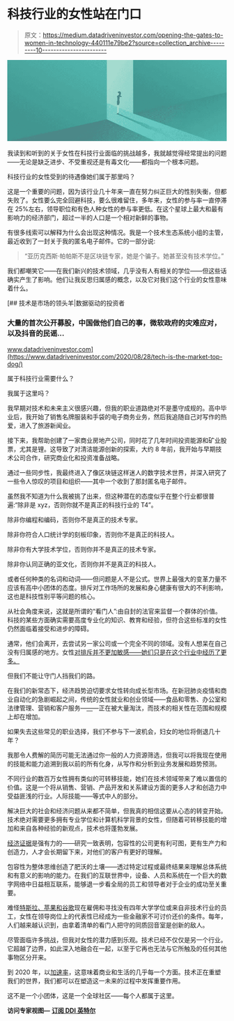 # 科技行业的女性站在门口

> 原文：<https://medium.datadriveninvestor.com/opening-the-gates-to-women-in-technology-440111e79be2?source=collection_archive---------10----------------------->

![](img/b1bc01a7035b654da7e189cc82c75e57.png)

我读到和听到的关于女性在科技行业面临的挑战越多，我就越觉得经常提出的问题——无论是缺乏进步、不受重视还是有毒文化——都指向一个根本问题。

科技行业的女性受到的待遇像她们属于那里吗？

这是一个重要的问题，因为该行业几十年来一直在努力纠正巨大的性别失衡，但都失败了。女性要么完全回避科技，要么很难留住，多年来，女性的参与率一直停滞在 25%左右，领导职位和有色人种女性的参与率更低。在这个星球上最大和最有影响力的经济部门，超过一半的人口是一个相对新鲜的事物。

有很多线索可以解释为什么会出现这种情况。我是一个技术生态系统小组的主管，最近收到了一封关于我的匿名电子邮件。它的一部分说:

> “亚历克西斯·帕帕斯不是区块链专家，她是个骗子。她甚至没有技术学位。”

我们都嘲笑它——在我们新兴的技术领域，几乎没有人有相关的学位——但这些话确实产生了影响。他们让我反思归属感的概念，以及它对我们这个行业的女性意味着什么。

[](https://www.datadriveninvestor.com/2020/08/28/tech-is-the-market-top-dog/) [## 技术是市场的领头羊|数据驱动的投资者

### 大量的首次公开募股，中国做他们自己的事，微软政府的灾难应对，以及抖音的民谣…

www.datadriveninvestor.com](https://www.datadriveninvestor.com/2020/08/28/tech-is-the-market-top-dog/) 

属于科技行业需要什么？

我属于这里吗？

我早期对技术和未来主义很感兴趣，但我的职业道路绝对不是墨守成规的。高中毕业后，我开始了销售名牌服装和手袋的电子商务业务，然后我追随自己对写作的热爱，进入了旅游新闻业。

接下来，我帮助创建了一家商业房地产公司，同时花了几年时间投资能源和矿业股票，尤其是锂。这导致了对清洁能源创新的探索，大约 8 年前，我开始与早期技术公司合作，研究商业化和投资准备战略。

通过一些同步性，我最终进入了像区块链这样迷人的数字技术世界，并深入研究了一些令人惊叹的项目和组织——其中一个收到了那封匿名电子邮件。

虽然我不知道为什么我被挑了出来，但这种潜在的态度似乎在整个行业都很普遍:“除非是 xyz，否则你就不是真正的科技行业的 T4”。

除非你编程和编码，否则你不是真正的技术专家。

除非你符合人口统计学的刻板印象，否则你不是真正的科技人。

除非你有大学技术学位，否则你并不是真正的技术专家。

除非你认同正确的亚文化，否则你并不是真正的科技人。

或者任何种类的名词和动词——但问题是人不是公式。世界上最强大的变革力量不应该有高中小团体的态度。排斥对工作场所的发展和身心健康有很大的不利影响，这也是科技性别平等问题的核心。

从社会角度来说，这就是所谓的“看门人”:由自封的法官来监督一个群体的价值。科技的某些方面确实需要高度专业化的知识、教育和经验，但符合这些标准的女性仍然面临着接受和进步的障碍。

通常，他们会离开，去尝试另一家公司或一个完全不同的领域。没有人想呆在自己没有归属感的地方。女性[对排斥并不更加敏感——她们只是在这个行业中经历了更多。](https://phys.org/news/2016-07-workplace-climate-women-nature-responsible.html)

但我们不能让守门人挡我们的路。

在我们的新常态下，经济趋势迫切要求女性转向成长型市场。在新冠肺炎疫情和商业自动化的急剧崛起之间，传统的女性就业和创业领域——食品和零售、办公室和法律管理、营销和客户服务—[—](https://www.mckinsey.com/featured-insights/future-of-work/covid-19-and-gender-equality-countering-the-regressive-effects)—正在被大量淘汰，而技术的相关性在范围和规模上却在增加。

如果失去这些常见的职业选择，我们不参与下一波机会，妇女的地位将倒退几十年？

我那令人费解的简历可能无法通过你一般的人力资源筛选，但我可以将我现在使用的技能和能力追溯到我以前的所有化身，从写作和分析到业务发展和趋势预测。

不同行业的数百万女性拥有类似的可转移技能，她们在技术领域带来了难以置信的价值。这是一个将从销售、营销、产品开发和关系建设方面的更多人才和创造力中受益匪浅的行业。人际技能——等式中人的部分。

解决巨大的社会和经济问题从来都不简单，但我真的相信这要从心态的转变开始。技术绝对需要更多拥有专业学位和计算机科学背景的女性，但随着可转移技能的增加和来自各种经验的新观点，技术也将蓬勃发展。

[经济证据](https://www.weforum.org/agenda/2019/04/business-case-for-diversity-in-the-workplace/)是强有力的——研究一致表明，包容性的公司更有利可图，更有生产力和创造力，人才会长期留下来，对他们的客户有更好的理解。

包容性为整体思维创造了肥沃的土壤——透过特定过程或最终结果来理解总体系统和有意义的影响的能力。在我们的互联世界中，设备、人员和系统在一个巨大的数字网络中日益相互联系，能够退一步看全局的员工和领导者对于企业的成功至关重要。

难怪[特斯拉、苹果和谷歌](https://www.businessinsider.com/top-companies-are-hiring-more-candidates-without-a-4-year-degree-2019-4)现在雇佣和寻找没有四年大学学位或来自非技术行业的员工，女性在领导岗位上的代表性已经成为一些金融家不可讨价还价的条件。每年，人们越来越认识到，由拿着清单的看门人把守的同质回音室是创新的敌人。

尽管面临许多挑战，但我对女性的潜力感到乐观。技术已经不仅仅是另一个行业。它超越了边界，如此深入地融合在一起，以至于它再也无法与它所触及的任何其他事物区分开来。

到 2020 年，以[加速率](https://www.mckinsey.com/business-functions/mckinsey-digital/our-insights/the-covid-19-recovery-will-be-digital-a-plan-for-the-first-90-days)，这意味着商业和生活的几乎每一个方面。技术正在重塑我们的世界，我们都可以在塑造这一未来的过程中发挥重要作用。

这不是一个小团体，这是一个全球社区——每个人都属于这里。

**访问专家视图—** [**订阅 DDI 英特尔**](https://datadriveninvestor.com/ddi-intel)